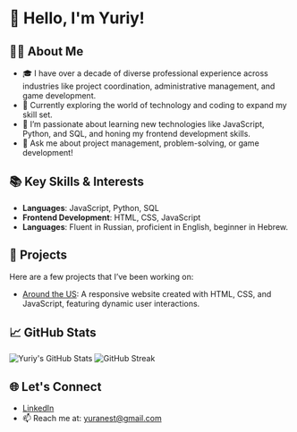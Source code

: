 # 🌟 Hello, I'm Yuriy! 

## 👨‍💻 About Me
- 🎓 I have over a decade of diverse professional experience across industries like project coordination, administrative management, and game development.
- 💼 Currently exploring the world of technology and coding to expand my skill set.
- 🌱 I’m passionate about learning new technologies like JavaScript, Python, and SQL, and honing my frontend development skills.
- 💬 Ask me about project management, problem-solving, or game development!

## 📚 Key Skills & Interests
- **Languages**: JavaScript, Python, SQL
- **Frontend Development**: HTML, CSS, JavaScript
- **Languages**: Fluent in Russian, proficient in English, beginner in Hebrew.

## 🚀 Projects
Here are a few projects that I’ve been working on:

- [Around the US](https://github.com/YuriyNest/se_project_aroundtheus): A responsive website created with HTML, CSS, and JavaScript, featuring dynamic user interactions.

## 📈 GitHub Stats
![Yuriy's GitHub Stats](https://github-readme-stats.vercel.app/api?username=YuriyNest&show_icons=true&theme=radical)
![GitHub Streak](https://github-readme-streak-stats.herokuapp.com/?user=YuriyNest)

## 🌐 Let's Connect
- [LinkedIn](https://www.linkedin.com/in/yuriy-n-81518174/)
- 📫 Reach me at: yuranest@gmail.com



